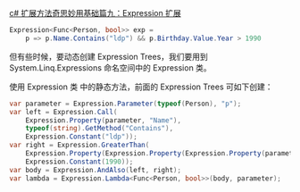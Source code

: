 [c# 扩展方法奇思妙用基础篇九：Expression 扩展](http://www.cnblogs.com/ldp615/archive/2011/09/15/expression-extension-methods.html)

```cs
Expression<Func<Person, bool>> exp =
    p => p.Name.Contains("ldp") && p.Birthday.Value.Year > 1990
```

但有些时候，要动态创建 Expression Trees，我们要用到 System.Linq.Expressions 命名空间中的 Expression 类。

使用 Expression 类 中的静态方法，前面的 Expression Trees 可如下创建：

```cs
var parameter = Expression.Parameter(typeof(Person), "p");
var left = Expression.Call(
    Expression.Property(parameter, "Name"),
    typeof(string).GetMethod("Contains"),
    Expression.Constant("ldp"));
var right = Expression.GreaterThan(
    Expression.Property(Expression.Property(Expression.Property(parameter, "Birthday"), "Value"), "Year"),
    Expression.Constant(1990));
var body = Expression.AndAlso(left, right);
var lambda = Expression.Lambda<Func<Person, bool>>(body, parameter);
```